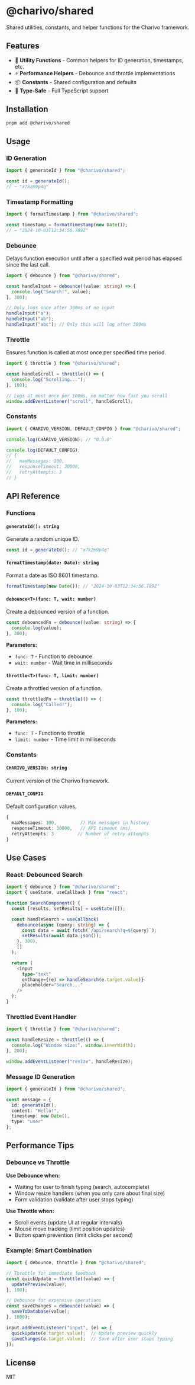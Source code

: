 # @charivo/shared

Shared utilities, constants, and helper functions for the Charivo framework.

## Features

- 🔧 **Utility Functions** - Common helpers for ID generation, timestamps, etc.
- ⚡ **Performance Helpers** - Debounce and throttle implementations
- 📦 **Constants** - Shared configuration and defaults
- 🎯 **Type-Safe** - Full TypeScript support

## Installation

```bash
pnpm add @charivo/shared
```

## Usage

### ID Generation

```typescript
import { generateId } from "@charivo/shared";

const id = generateId();
// → "x7k2m9p4q"
```

### Timestamp Formatting

```typescript
import { formatTimestamp } from "@charivo/shared";

const timestamp = formatTimestamp(new Date());
// → "2024-10-03T12:34:56.789Z"
```

### Debounce

Delays function execution until after a specified wait period has elapsed since the last call.

```typescript
import { debounce } from "@charivo/shared";

const handleInput = debounce((value: string) => {
  console.log("Search:", value);
}, 300);

// Only logs once after 300ms of no input
handleInput("a");
handleInput("ab");
handleInput("abc"); // Only this will log after 300ms
```

### Throttle

Ensures function is called at most once per specified time period.

```typescript
import { throttle } from "@charivo/shared";

const handleScroll = throttle(() => {
  console.log("Scrolling...");
}, 100);

// Logs at most once per 100ms, no matter how fast you scroll
window.addEventListener("scroll", handleScroll);
```

### Constants

```typescript
import { CHARIVO_VERSION, DEFAULT_CONFIG } from "@charivo/shared";

console.log(CHARIVO_VERSION); // "0.0.0"

console.log(DEFAULT_CONFIG);
// {
//   maxMessages: 100,
//   responseTimeout: 30000,
//   retryAttempts: 3
// }
```

## API Reference

### Functions

#### `generateId(): string`
Generate a random unique ID.

```typescript
const id = generateId(); // "x7k2m9p4q"
```

#### `formatTimestamp(date: Date): string`
Format a date as ISO 8601 timestamp.

```typescript
formatTimestamp(new Date()); // "2024-10-03T12:34:56.789Z"
```

#### `debounce<T>(func: T, wait: number)`
Create a debounced version of a function.

```typescript
const debouncedFn = debounce((value: string) => {
  console.log(value);
}, 300);
```

**Parameters:**
- `func: T` - Function to debounce
- `wait: number` - Wait time in milliseconds

#### `throttle<T>(func: T, limit: number)`
Create a throttled version of a function.

```typescript
const throttledFn = throttle(() => {
  console.log("Called!");
}, 100);
```

**Parameters:**
- `func: T` - Function to throttle
- `limit: number` - Time limit in milliseconds

### Constants

#### `CHARIVO_VERSION: string`
Current version of the Charivo framework.

#### `DEFAULT_CONFIG`
Default configuration values.

```typescript
{
  maxMessages: 100,         // Max messages in history
  responseTimeout: 30000,   // API timeout (ms)
  retryAttempts: 3         // Number of retry attempts
}
```

## Use Cases

### React: Debounced Search

```typescript
import { debounce } from "@charivo/shared";
import { useState, useCallback } from "react";

function SearchComponent() {
  const [results, setResults] = useState([]);

  const handleSearch = useCallback(
    debounce(async (query: string) => {
      const data = await fetch(`/api/search?q=${query}`);
      setResults(await data.json());
    }, 300),
    []
  );

  return (
    <input
      type="text"
      onChange={(e) => handleSearch(e.target.value)}
      placeholder="Search..."
    />
  );
}
```

### Throttled Event Handler

```typescript
import { throttle } from "@charivo/shared";

const handleResize = throttle(() => {
  console.log("Window size:", window.innerWidth);
}, 200);

window.addEventListener("resize", handleResize);
```

### Message ID Generation

```typescript
import { generateId } from "@charivo/shared";

const message = {
  id: generateId(),
  content: "Hello!",
  timestamp: new Date(),
  type: "user"
};
```

## Performance Tips

### Debounce vs Throttle

**Use Debounce when:**
- Waiting for user to finish typing (search, autocomplete)
- Window resize handlers (when you only care about final size)
- Form validation (validate after user stops typing)

**Use Throttle when:**
- Scroll events (update UI at regular intervals)
- Mouse move tracking (limit position updates)
- Button spam prevention (limit clicks per second)

### Example: Smart Combination

```typescript
import { debounce, throttle } from "@charivo/shared";

// Throttle for immediate feedback
const quickUpdate = throttle((value) => {
  updatePreview(value);
}, 100);

// Debounce for expensive operations
const saveChanges = debounce((value) => {
  saveToDatabase(value);
}, 1000);

input.addEventListener("input", (e) => {
  quickUpdate(e.target.value);  // Update preview quickly
  saveChanges(e.target.value);  // Save after user stops typing
});
```

## License

MIT
